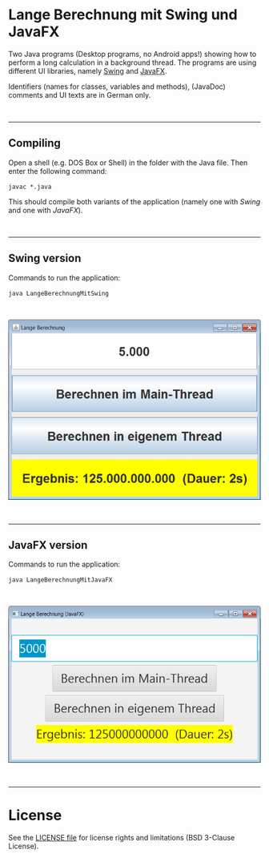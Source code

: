 # Lange Berechnung mit Swing und JavaFX

Two Java programs (Desktop programs, no Android apps!) showing how to perform a long calculation in a background thread. 
The programs are using different UI libraries, namely [Swing](https://docs.oracle.com/javase/tutorial/uiswing/start/index.html) 
and [JavaFX](https://docs.oracle.com/javafx/2/overview/jfxpub-overview.htm).
<br>

Identifiers (names for classes, variables and methods), (JavaDoc) comments and UI texts are in German only.

<br>

----
## Compiling

Open a shell (e.g. DOS Box or Shell) in the folder with the Java file. Then enter the following command:

````
javac *.java
````

This should compile both variants of the application (namely one with *Swing* and one with *JavaFX*).

<br>

----
## Swing version


Commands to run the application:

````
java LangeBerechnungMitSwing
````

<br>

![Screenshot Swing](screenshot_Swing.png)

<br>

----
## JavaFX version

Commands to run the application:

````
java LangeBerechnungMitJavaFX
````

<br>

![Screenshot JavaFX](screenshot_JavaFX.png)

<br>

----
# License

See the [LICENSE file](LICENSE.md) for license rights and limitations (BSD 3-Clause License).

